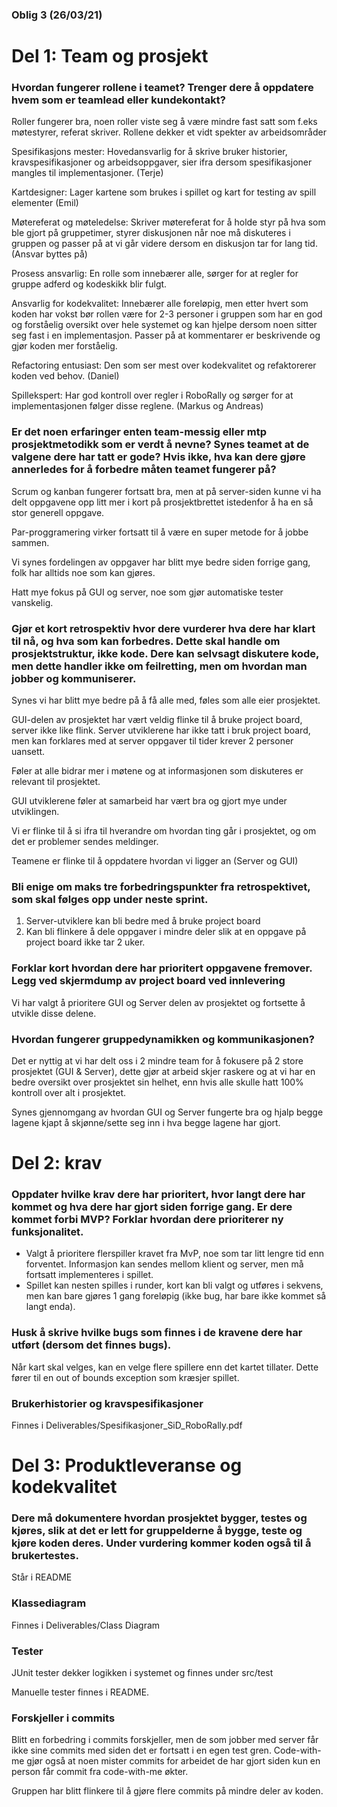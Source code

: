 ### **Oblig 3 (26/03/21)**

# **Del 1: Team og prosjekt**

### **Hvordan fungerer rollene i teamet? Trenger dere å oppdatere hvem som er teamlead eller kundekontakt?**

Roller fungerer bra, noen roller viste seg å være mindre fast satt som f.eks møtestyrer, referat skriver. Rollene dekker et vidt spekter av arbeidsområder

Spesifikasjons mester: Hovedansvarlig for å skrive bruker historier, kravspesifikasjoner og arbeidsoppgaver, sier ifra dersom spesifikasjoner mangles til implementasjoner. (Terje)

Kartdesigner: Lager kartene som brukes i spillet og kart for testing av spill elementer (Emil)

Møtereferat og møteledelse: Skriver møtereferat for å holde styr på hva som ble gjort på gruppetimer, styrer diskusjonen når noe må diskuteres i gruppen og passer på at vi går videre dersom en diskusjon tar for lang tid. (Ansvar byttes på)

Prosess ansvarlig: En rolle som innebærer alle, sørger for at regler for gruppe adferd og kodeskikk blir fulgt.

Ansvarlig for kodekvalitet: Innebærer alle foreløpig, men etter hvert som koden har vokst bør rollen være for 2-3 personer i gruppen som har en god og forståelig oversikt over hele systemet og kan hjelpe dersom noen sitter seg fast i en implementasjon. Passer på at kommentarer er beskrivende og gjør koden mer forståelig.

Refactoring entusiast: Den som ser mest over kodekvalitet og refaktorerer koden ved behov. (Daniel)

Spillekspert: Har god kontroll over regler i RoboRally og sørger for at implementasjonen følger disse reglene. (Markus og Andreas)

### **Er det noen erfaringer enten team-messig eller mtp prosjektmetodikk som er verdt å nevne? Synes teamet at de valgene dere har tatt er gode? Hvis ikke, hva kan dere gjøre annerledes for å forbedre måten teamet fungerer på?**

Scrum og kanban fungerer fortsatt bra, men at på server-siden kunne vi ha delt oppgavene opp litt mer i kort på prosjektbrettet istedenfor å ha en så stor generell oppgave.

Par-proggramering virker fortsatt til å være en super metode for å jobbe sammen.

Vi synes fordelingen av oppgaver har blitt mye bedre siden forrige gang, folk har alltids noe som kan gjøres.

Hatt mye fokus på GUI og server, noe som gjør automatiske tester vanskelig.

### **Gjør et kort retrospektiv hvor dere vurderer hva dere har klart til nå, og hva som kan forbedres. Dette skal handle om prosjektstruktur, ikke kode. Dere kan selvsagt diskutere kode, men dette handler ikke om feilretting, men om hvordan man jobber og kommuniserer.**

Synes vi har blitt mye bedre på å få alle med, føles som alle eier prosjektet.

GUI-delen av prosjektet har vært veldig flinke til å bruke project board, server ikke like flink. Server utviklerene har ikke tatt i bruk project board, men kan forklares med at server oppgaver til tider krever 2 personer uansett.

Føler at alle bidrar mer i møtene og at informasjonen som diskuteres er relevant til prosjektet.

GUI utviklerene føler at samarbeid har vært bra og gjort mye under utviklingen.

Vi er flinke til å si ifra til hverandre om hvordan ting går i prosjektet, og om det er problemer sendes meldinger.

Teamene er flinke til å oppdatere hvordan vi ligger an (Server og GUI)

### **Bli enige om maks tre forbedringspunkter fra retrospektivet, som skal følges opp under neste sprint.**

1. Server-utviklere kan bli bedre med å bruke project board
2. Kan bli flinkere å dele oppgaver i mindre deler slik at en oppgave på project board ikke tar 2 uker.

### **Forklar kort hvordan dere har prioritert oppgavene fremover. Legg ved skjermdump av project board ved innlevering**

Vi har valgt å prioritere GUI og Server delen av prosjektet og fortsette å utvikle disse delene.

### **Hvordan fungerer gruppedynamikken og kommunikasjonen?**

Det er nyttig at vi har delt oss i 2 mindre team for å fokusere på 2 store prosjektet (GUI &amp; Server), dette gjør at arbeid skjer raskere og at vi har en bedre oversikt over prosjektet sin helhet, enn hvis alle skulle hatt 100% kontroll over alt i prosjektet.

Synes gjennomgang av hvordan GUI og Server fungerte bra og hjalp begge lagene kjapt å skjønne/sette seg inn i hva begge lagene har gjort.

# **Del 2: krav**

### **Oppdater hvilke krav dere har prioritert, hvor langt dere har kommet og hva dere har gjort siden forrige gang. Er dere kommet forbi MVP? Forklar hvordan dere prioriterer ny funksjonalitet.**

- Valgt å prioritere flerspiller kravet fra MvP, noe som tar litt lengre tid enn forventet. Informasjon kan sendes mellom klient og server, men må fortsatt implementeres i spillet.
- Spillet kan nesten spilles i runder, kort kan bli valgt og utføres i sekvens, men kan bare gjøres 1 gang foreløpig (ikke bug, har bare ikke kommet så langt enda).

### **Husk å skrive hvilke bugs som finnes i de kravene dere har utført (dersom det finnes bugs).**

Når kart skal velges, kan en velge flere spillere enn det kartet tillater. Dette fører til en out of bounds exception som kræsjer spillet.

### **Brukerhistorier og kravspesifikasjoner**

Finnes i Deliverables/Spesifikasjoner_SiD_RoboRally.pdf

# **Del 3: Produktleveranse og kodekvalitet**

### **Dere må dokumentere hvordan prosjektet bygger, testes og kjøres, slik at det er lett for gruppelderne å bygge, teste og kjøre koden deres. Under vurdering kommer koden også til å brukertestes.**

Står i README

### **Klassediagram**

Finnes i Deliverables/Class Diagram

### **Tester**

JUnit tester dekker logikken i systemet og finnes under src/test

Manuelle tester finnes i README.

### **Forskjeller i commits**

Blitt en forbedring i commits forskjeller, men de som jobber med server får ikke sine commits med siden det er fortsatt i en egen test gren. Code-with-me gjør også at noen mister commits for arbeidet de har gjort siden kun en person får commit fra code-with-me økter.

Gruppen har blitt flinkere til å gjøre flere commits på mindre deler av koden.
